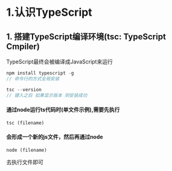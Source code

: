 # 1.认识TypeScript

##  1. 搭建TypeScript编译环境(tsc: TypeScript Cmpiler)   

TypeScript最终会被编译成JavaScript来运行

```javascript
npm install typescript -g 
// 命令行的方式全局安装
```

```javascript
tsc --version
// 键入之后 如果显示版本 则安装成功
```

#### 通过node运行ts代码时(单文件示例),需要先执行

```
tsc (filename)
```

#### 会形成一个新的js文件，然后再通过node

```
node (filename)
```

去执行文件即可